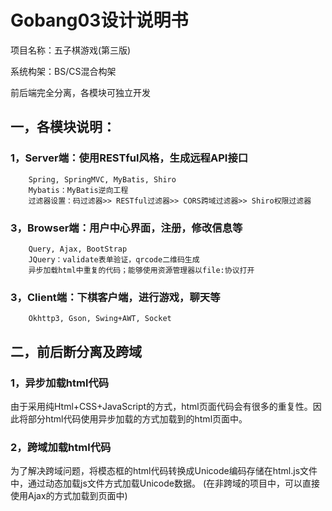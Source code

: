 # Gobang03设计说明书


项目名称：五子棋游戏(第三版)

系统构架：BS/CS混合构架

前后端完全分离，各模块可独立开发

## 一，各模块说明：

### 1，Server端：使用RESTful风格，生成远程API接口
        Spring, SpringMVC, MyBatis, Shiro
        Mybatis：MyBatis逆向工程
        过滤器设置：码过滤器>> RESTful过滤器>> CORS跨域过滤器>> Shiro权限过滤器

### 3，Browser端：用户中心界面，注册，修改信息等
        Query, Ajax, BootStrap
        JQuery：validate表单验证，qrcode二维码生成
        异步加载html中重复的代码；能够使用资源管理器以file:协议打开

### 3，Client端：下棋客户端，进行游戏，聊天等
        Okhttp3, Gson, Swing+AWT, Socket
  
## 二，前后断分离及跨域 
 ### 1，异步加载html代码
 由于采用纯Html+CSS+JavaScript的方式，html页面代码会有很多的重复性。因此将部分html代码使用异步加载的方式加载到的html页面中。
 ### 2，跨域加载html代码
 为了解决跨域问题，将模态框的html代码转换成Unicode编码存储在html.js文件中，通过动态加载js文件方式加载Unicode数据。
(在非跨域的项目中，可以直接使用Ajax的方式加载到页面中)

